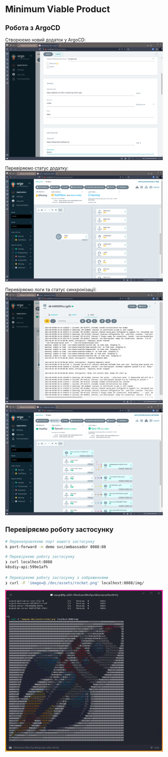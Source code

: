 # Minimum Viable Product

## Робота з ArgoCD

Створюємо новий додаток у ArgoCD:
![Create new application](./assets/create_new.png)

Перевіряємо статус додатку:
![View tree](./assets/tree.png)

Перевіряємо логи та статус синхронізації:
![Check logs](./assets/logs.png)
![Check sync](./assets/network.png)

## Перевіряємо роботу застосунку

```bash
# Перенаправляємо порт нашого застосунку
k port-forward -n demo svc/ambassador 8088:80
```

```bash
# Перевіряємо роботу застосунку
❯ curl localhost:8088
k8sdiy-api:599e1af%

# Перевіряємо роботу застосунку з зображеннями
❯ curl -F 'image=@./doc/assets/rocket.png' localhost:8088/img/
```

![Check app](./assets/ascii.png)
